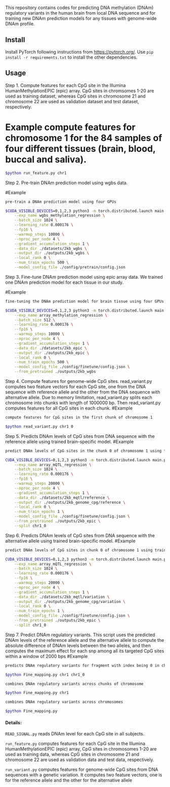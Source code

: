 #
This repository contains codes for predicting DNA methylation (DNAm) regulatory variants in the human brain from local DNA sequence and for training new DNAm prediction models for any tissues with genome-wide DNAm profile.

## Install
Install PyTorch following instructions from https://pytorch.org/.  Use `pip install -r requirements.txt` to install the other dependencies.

## Usage

Step 1. Compute features for each CpG site in the Illumina HumanMethylationEPIC (epic) array. CpG sites in chromsomes 1-20 are used as training dataset, whereas CpG sites in chromosome 21 and chromosome 22 are used as validation dataset and test dataset, respectively.

# Example compute features for chromosome 1 for the 84 samples of four different tissues (brain, blood, buccal and saliva).
```bash
$python run_feature.py chr1

```

Step 2. Pre-train DNAm prediction model using wgbs data.

#Example
```bash
pre-train a DNAm prediction model using four GPUs

$CUDA_VISIBLE_DEVICES=0,1,2,3 python3 -m torch.distributed.launch main.py transformer wgbs_methylation_regression \
	--exp_name wgbs_methylation_regression \
	--batch_size 1024 \
	--learning_rate 0.000176 \
	--fp16 \
	--warmup_steps 10000 \
	--nproc_per_node 4 \
	--gradient_accumulation_steps 1 \
	--data_dir ./datasets/2kb_wgbs \
	--output_dir ./outputs/2kb_wgbs \
	--local_rank 0 \
	--num_train_epochs 500 \
	--model_config_file ./config/pretrain/config.json
```

Step 3. Fine-tune DNAm prediction model using epic array data. We trained one DNAm prediction model for each tissue in our study.  

#Example
```bash
fine-tuning the DNAm prediction model for brain tissue using four GPUs

$CUDA_VISIBLE_DEVICES=0,1,2,3 python3 -m torch.distributed.launch main.py transformer array_methylation_regression \
	--exp_name array_methylation_regression \
	--batch_size 512 \
	--learning_rate 0.000176 \
	--fp16 \
	--warmup_steps 10000 \
	--nproc_per_node 4 \
	--gradient_accumulation_steps 1 \
	--data_dir ./datasets/2kb_epic \
	--output_dir ./outputs/2kb_epic \
	--local_rank 0 \
	--num_train_epochs 500 \
	--model_config_file ./config/finetune/config.json \
	--from_pretrained ./outputs/2kb_wgbs
```
Step 4. Compute features for genome-wide CpG sites. read_variant.py computes two feature vectors for each CpG site, one from the DNA sequence with reference allele and the other from the DNA sequence with alternative allele. Due to memory limitation, read_variant.py splits each chromosome into chunks with length of 1000000 bp. Then read_variant.py computes features for all CpG sites in each chunk.
#Example
```bash
compute features for CpG sites in the first chunk of chromosome 1

$python read_variant.py chr1 0

```
Step 5. Predicts DNAm levels of CpG sites from DNA sequence with the reference allele using trained brain-specific model.
#Example
```bash
predict DNAm levels of CpG sites in the chunk 0 of chromosome 1 using the trained brain-specific model

CUDA_VISIBLE_DEVICES=0,1,2,3 python3 -m torch.distributed.launch main.py transformer array_mQTL_regression \
	--exp_name array_mQTL_regression \
	--batch_size 1024 \
	--learning_rate 0.000176 \
	--fp16 \
	--warmup_steps 20000 \
	--nproc_per_node 4 \
	--gradient_accumulation_steps 1 \
	--data_dir ./datasets/2kb_mqtl/reference \
	--output_dir ./outputs/2kb_genome_cpg/reference \
	--local_rank 0 \
	--num_train_epochs 1 \
	--model_config_file ./config/finetune/config.json \
	--from_pretrained ./outputs/2kb_epic \
	--split chr1_0
```
Step 6. Predicts DNAm levels of CpG sites from DNA sequence with the alternative allele using trained brain-specific model.
#Example
```bash
predict DNAm levels of CpG sites in chunk 0 of chromosome 1 using trained brain-specific model

CUDA_VISIBLE_DEVICES=0,1,2,3 python3 -m torch.distributed.launch main.py transformer array_mQTL_regression \
	--exp_name array_mQTL_regression \
	--batch_size 1024 \
	--learning_rate 0.000176 \
	--fp16 \
	--warmup_steps 20000 \
	--nproc_per_node 4 \
	--gradient_accumulation_steps 1 \
	--data_dir ./datasets/2kb_mqtl/variation \
	--output_dir ./outputs/2kb_genome_cpg/variation \
	--local_rank 0 \
	--num_train_epochs 1 \
	--model_config_file ./config/finetune/config.json \
	--from_pretrained ./outputs/2kb_epic \
	--split chr1_0
```
Step 7. Predict DNAm regulatory variants. This script uses the predicted DNAm levels of the reference allele and the alternative allele to compute the absolute difference of DNAm levels between the two alleles, and then computes the maximum effect for each snp among all its targeted CpG sites within a window of 2000 bps
#Example
```bash
predicts DNAm regulatory variants for fragment with index being 0 in chromosome 1

$python Fine_mapping.py chr1 chr1_0

combines DNAm regulatory variants across chunks of chromosome

$python Fine_mapping.py chr1

combines DNAm regulatory variants across chromosomes

$python Fine_mapping.py

```

#### Details:
`READ_SIGNAL.py` reads DNAm level for each CpG site in all subjects.  

`run_feature.py` computes features for each CpG site in the Illumina HumanMethylationEPIC (epic) array, CpG sites in chromosomes 1-20 are used as training data, whereas CpG sites in chromosome 21 and chromosome 22 are used as validation data and test data, respectively.

`run_variant.py` computes features for genome-wide CpG sites from DNA sequences with a genetic variation. It computes two feature vectors, one is for the reference allele and the other for the alternative allele

